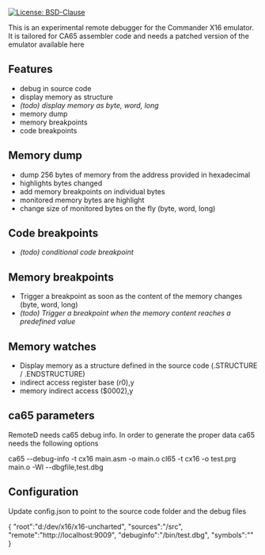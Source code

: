 [![License: BSD-Clause](https://img.shields.io/github/license/x16community/x16-emulator)](./LICENSE)

This is an experimental remote debugger for the Commander X16 emulator. It is tailored for CA65 assembler code and needs a patched version of the emulator available here

Features
--------
* debug in source code
* display memory as structure
* _(todo) display memory as byte, word, long_
* memory dump
* memory breakpoints
* code breakpoints
 
Memory dump
-----------
* dump 256 bytes of memory from the address provided in hexadecimal
* highlights bytes changed
* add memory breakpoints on individual bytes
* monitored memory bytes are highlight
* change size of monitored bytes on the fly (byte, word, long)

Code breakpoints
----------------
* _(todo) conditional code breakpoint_

Memory breakpoints
------------------
* Trigger a breakpoint as soon as the content of the memory changes (byte, word, long)
* _(todo) Trigger a breakpoint when the memory content reaches a predefined value_

Memory watches
--------------
* Display memory as a structure defined in the source code (.STRUCTURE / .ENDSTRUCTURE)
* indirect access register base (r0),y
* memory indirect access ($0002),y

ca65 parameters
---------------
RemoteD needs ca65 debug info. In order to generate the proper data ca65 needs the following options

ca65 --debug-info -t cx16 main.asm -o main.o
cl65 -t cx16 -o test.prg main.o -Wl --dbgfile,test.dbg

Configuration
-------------
Update config.json to point to the source code folder and the debug files

{
    "root":"d:/dev/x16/x16-uncharted",
    "sources":"/src",
    "remote":"http://localhost:9009",
    "debuginfo":"/bin/test.dbg",
    "symbols":""
}